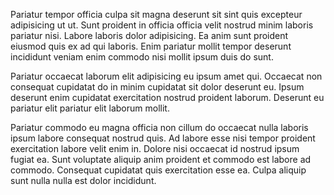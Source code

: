 Pariatur tempor officia culpa sit magna deserunt sit sint quis excepteur adipisicing ut ut. Sunt proident in officia officia velit nostrud minim laboris pariatur nisi. Labore laboris dolor adipisicing. Ea anim sunt proident eiusmod quis ex ad qui laboris. Enim pariatur mollit tempor deserunt incididunt veniam enim commodo nisi mollit ipsum duis do sunt.

Pariatur occaecat laborum elit adipisicing eu ipsum amet qui. Occaecat non consequat cupidatat do in minim cupidatat sit dolor deserunt eu. Ipsum deserunt enim cupidatat exercitation nostrud proident laborum. Deserunt eu pariatur elit pariatur elit laborum mollit.

Pariatur commodo eu magna officia non cillum do occaecat nulla laboris ipsum labore consequat nostrud quis. Ad labore esse nisi tempor proident exercitation labore velit enim in. Dolore nisi occaecat id nostrud ipsum fugiat ea. Sunt voluptate aliquip anim proident et commodo est labore ad commodo. Consequat cupidatat quis exercitation esse ea. Culpa aliquip sunt nulla nulla est dolor incididunt.